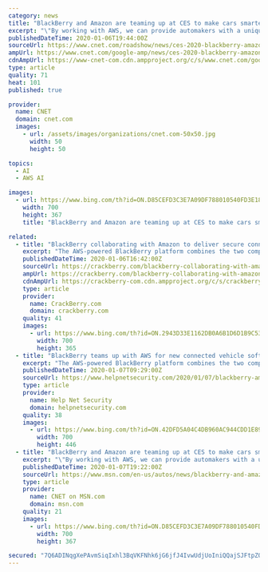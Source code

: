 ```yaml
---
category: news
title: "BlackBerry and Amazon are teaming up at CES to make cars smarter, more secure"
excerpt: "\"By working with AWS, we can provide automakers with a unique foundational software platform ... to provide drivers with leading cybersecurity resources and predictive maintenance information via the latest artificial intelligence applications.\""
publishedDateTime: 2020-01-06T19:44:00Z
sourceUrl: https://www.cnet.com/roadshow/news/ces-2020-blackberry-amazon-iot-cars-machine-learning/
ampUrl: https://www.cnet.com/google-amp/news/ces-2020-blackberry-amazon-iot-cars-machine-learning/
cdnAmpUrl: https://www-cnet-com.cdn.ampproject.org/c/s/www.cnet.com/google-amp/news/ces-2020-blackberry-amazon-iot-cars-machine-learning/
type: article
quality: 71
heat: 101
published: true

provider:
  name: CNET
  domain: cnet.com
  images:
    - url: /assets/images/organizations/cnet.com-50x50.jpg
      width: 50
      height: 50

topics:
  - AI
  - AWS AI

images:
  - url: https://www.bing.com/th?id=ON.D85CEFD3C3E7A09DF788010540FD3E18
    width: 700
    height: 367
    title: "BlackBerry and Amazon are teaming up at CES to make cars smarter, more secure"

related:
  - title: "BlackBerry collaborating with Amazon to deliver secure connected car platform"
    excerpt: "The AWS-powered BlackBerry platform combines the two companies' edge and cloud technologies ... speed product development and ultimately to provide owners with leading cyber-security resources and predictive maintenance information via the latest artificial intelligence applications. The result is enhanced VVIP treatment for our discerning ..."
    publishedDateTime: 2020-01-06T16:42:00Z
    sourceUrl: https://crackberry.com/blackberry-collaborating-with-amazon-to-deliver-secure-connected-car
    ampUrl: https://crackberry.com/blackberry-collaborating-with-amazon-to-deliver-secure-connected-car?amp
    cdnAmpUrl: https://crackberry-com.cdn.ampproject.org/c/s/crackberry.com/blackberry-collaborating-with-amazon-to-deliver-secure-connected-car?amp
    type: article
    provider:
      name: CrackBerry.com
      domain: crackberry.com
    quality: 41
    images:
      - url: https://www.bing.com/th?id=ON.2943D33E1162DB0A6B1D6D1B9C536BCC
        width: 700
        height: 365
  - title: "BlackBerry teams up with AWS for new connected vehicle software platform"
    excerpt: "The AWS-powered BlackBerry platform combines the two companies’ edge and cloud ... speed product development and ultimately to provide owners with leading cyber-security resources and predictive maintenance information via the latest artificial intelligence applications. “The result is enhanced VVIP treatment for our discerning luxury ..."
    publishedDateTime: 2020-01-07T09:29:00Z
    sourceUrl: https://www.helpnetsecurity.com/2020/01/07/blackberry-amazon-web-services/
    type: article
    provider:
      name: Help Net Security
      domain: helpnetsecurity.com
    quality: 38
    images:
      - url: https://www.bing.com/th?id=ON.42DFD5A04C4DB960AC944CDD1E89A573
        width: 700
        height: 446
  - title: "BlackBerry and Amazon are teaming up at CES to make cars smarter, more secure"
    excerpt: "\"By working with AWS, we can provide automakers with a unique foundational software platform ... to provide drivers with leading cybersecurity resources and predictive maintenance information via the latest artificial intelligence applications.\""
    publishedDateTime: 2020-01-07T19:22:00Z
    sourceUrl: https://www.msn.com/en-us/autos/news/blackberry-and-amazon-are-teaming-up-at-ces-to-make-cars-smarter-more-secure/ar-BBYFTu4
    type: article
    provider:
      name: CNET on MSN.com
      domain: msn.com
    quality: 21
    images:
      - url: https://www.bing.com/th?id=ON.D85CEFD3C3E7A09DF788010540FD3E18
        width: 700
        height: 367

secured: "7Q6ADINqgXePAvmSiqIxhl3BqVKFNhk6jG6jfJ4IvwUdjUoIniQQajSJFtpZQq7u11SVEKPgT0AeHvYjl40dgGUyuVm2kk71rWBTsJpviEEmumCPbVBRLo/ZlnLX7K5uOq4Bf9sOxX9ahGNFHAPsLb80c7Sx8SbIfKL2rvqcjWiE1NZYlp3in5SA/k3IsZcdhq0YbSwOWihNBd7rzXoPwtW3Io4oIqxyvG+lekXrPP3/wsMGyKhbig+aYkTUeDDfZdzzRUa/fhTpjkBtAv75Jg==;NLNQjkxM+6HZMU6IgrBbJw=="
---
```


